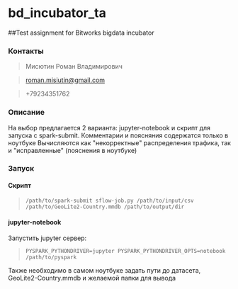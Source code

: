 # bd_incubator_ta
##Test assignment for Bitworks bigdata incubator
### Контакты
>Мисютин Роман Владимирович

>roman.misiutin@gmail.com

>+79234351762

### Описание
На выбор предлагается 2 варианта: jupyter-notebook  и скрипт для запуска с spark-submit. Комментарии и поясняния содержатся только в ноутбуке
Вычисляются как "некорректные" распределения трафика, так и "исправленные" (пояснения в ноутбуке)
### Запуск
#### Скрипт
>`/path/to/spark-submit sflow-job.py /path/to/input/csv /path/to/GeoLite2-Country.mmdb /path/to/output/dir`

#### jupyter-notebook
Запустить jupyter сервер:
>`PYSPARK_PYTHONDRIVER=jupyter PYSPARK_PYTHONDRIVER_OPTS=notebook /path/to/pyspark`

Также необходимо в самом ноутбуке задать пути до датасета, GeoLite2-Country.mmdb и желаемой папки для вывода

